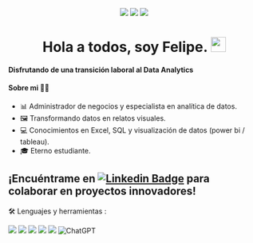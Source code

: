 <div id="badges" align="center">

[![](https://img.shields.io/badge/Microsoft_Outlook-0078D4?style=for-the-badge&logo=microsoft-outlook&logoColor=white)](mailto:felipehenao@outlook.com) 
[![](https://img.shields.io/badge/LinkedIn-0077B5?style=for-the-badge&logo=linkedin&logoColor=white)](https://www.linkedin.com/in/felipe-henao-albornoz) 
[![](https://img.shields.io/badge/Tableau-E97627?style=for-the-badge&logo=Tableau&logoColor=white)](https://public.tableau.com/app/profile/felipe.henao2597/vizzes)
  
 <div id="badges" align="center">
   
<h1>
  Hola a todos, soy Felipe.
  <img src="https://media.giphy.com/media/hvRJCLFzcasrR4ia7z/giphy.gif" width="30px"/>
</h1>

 <div id="header" align="left">


#### Disfrutando de una transición laboral al Data Analytics
#### Sobre mi 👩‍💻
- 📊 Administrador de negocios y especialista en analítica de datos.
- 🖼️ Transformando datos en relatos visuales.
- 💻 Conocimientos en Excel, SQL y visualización de datos (power bi / tableau).
- 🎓 Eterno estudiante.

¡Encuéntrame en [![Linkedin Badge](https://img.shields.io/badge/-Felipe-blue?style=flat&logo=Linkedin&logoColor=white)](https://www.linkedin.com/in/felipe-henao-albornoz) para colaborar en proyectos innovadores!
---
🛠️ Lenguajes y herramientas :

![](https://img.shields.io/badge/Microsoft_Excel-217346?style=for-the-badge&logo=microsoft-excel&logoColor=white)
![](https://img.shields.io/badge/MySQL-005C84?style=for-the-badge&logo=mysql&logoColor=white)
![](https://img.shields.io/badge/PowerBI-F2C811?style=for-the-badge&logo=Power%20BI&logoColor=white)
[![](https://img.shields.io/badge/Tableau-E97627?style=for-the-badge&logo=Tableau&logoColor=white)](https://public.tableau.com/app/profile/felipe.henao2597/vizzes)
![](https://img.shields.io/badge/Python-FFD43B?style=for-the-badge&logo=python&logoColor=blue)
![ChatGPT](https://img.shields.io/badge/chatGPT-74aa9c?style=for-the-badge&logo=openai&logoColor=white)


